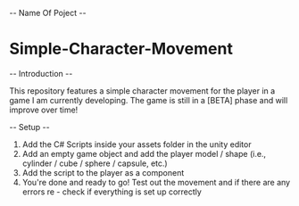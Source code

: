 -- Name Of Poject --

# Simple-Character-Movement

-- Introduction -- 

This repository features a simple character movement for the player in a game I am currently developing. The game is still in a [BETA] phase and will improve over time! 

-- Setup --

1. Add the C# Scripts inside your assets folder in the unity editor
2. Add an empty game object and add the player model / shape (i.e., cylinder / cube / sphere / capsule, etc.)
3. Add the script to the player as a component
4. You're done and ready to go! Test out the movement and if there are any errors re - check if everything is set up correctly 
